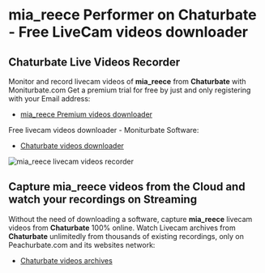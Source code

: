 # mia_reece Performer on Chaturbate - Free LiveCam videos downloader

## Chaturbate Live Videos Recorder

Monitor and record livecam videos of **mia_reece** from **Chaturbate** with Moniturbate.com
Get a premium trial for free by just and only registering with your Email address:
* [mia_reece Premium videos downloader](https://moniturbate.com/request-demo-licence-key.html)

Free livecam videos downloader - Moniturbate Software:
* [Chaturbate videos downloader](https://moniturbate.com/moniturbate-download-software.html)

![mia_reece livecam videos recorder](https://peachurnet.com/templates/moniturbate-software.png)


## Capture mia_reece videos from the Cloud and watch your recordings on Streaming

Without the need of downloading a software, capture **mia_reece** livecam videos from **Chaturbate** 100% online.
Watch Livecam archives from **Chaturbate** unlimitedly from thousands of existing recordings, only on Peachurbate.com and its websites network:
* [Chaturbate videos archives](https://peachurnet.com/)